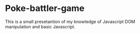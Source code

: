 # Poke-battler-game


This is a small presetantion of my knowledge of Javascript DOM manipulation and basic Javascript.
